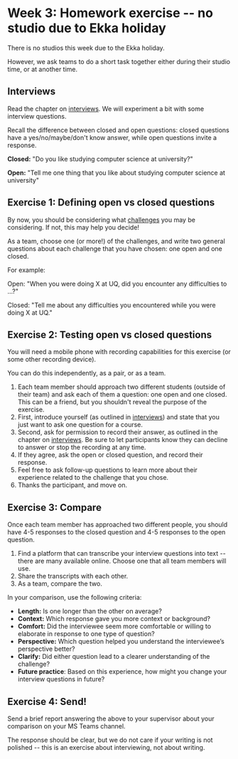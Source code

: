 # Week 3: Homework exercise -- no studio due to Ekka holiday

There is no studios this week due to the Ekka holiday.

However, we ask teams to do a short task together either during their studio time, or at another time.

## Interviews

Read the chapter on [interviews](sec:interviews). We will experiment a bit with some interview questions.

Recall the difference between closed and open questions: closed questions have a yes/no/maybe/don't know answer, while open questions invite a response.

**Closed:** "Do you like studying computer science at university?"

**Open:** "Tell me one thing that you like about studying computer science at university"

## Exercise 1: Defining open vs closed questions

By now, you should be considering what [challenges](sec:intro:challenges) you may be considering. If not, this may help you decide! 

As a team, choose one (or more!) of the challenges, and write two general questions about each challenge that you have chosen: one open and one closed.

For example:

Open: "When you were doing X at UQ, did you encounter any difficulties to ...?"

Closed: "Tell me about any difficulties you encountered while you were doing X at UQ." 

## Exercise 2: Testing open vs closed questions

You will need a mobile phone with recording capabilities for this exercise (or some other recording device).

You can do this independently, as a pair, or as a team.

1. Each team member should approach two different students (outside of their team) and ask each of them a question: one open and one closed. This can be a friend, but you shouldn't reveal the purpose of the exercise.
2. First, introduce yourself (as outlined in [interviews](sec:interviews)) and state that you just want to ask one question for a course.
3. Second, ask for permission to record their answer, as outlined in the chapter on [interviews](sec:interviews). Be sure to let participants know they can decline to answer or stop the recording at any time.
4. If they agree, ask the open or closed question, and record their response.
5. Feel free to ask follow-up questions to learn more about their experience related to the challenge that you chose.
6. Thanks the participant, and move on.

## Exercise 3: Compare

Once each team member has approached two different people, you should have 4-5 responses to the closed question and 4-5 responses to the open question.

1. Find a platform that can transcribe your interview questions into text -- there are many available online. Choose one that all team members will use.
2. Share the transcripts with each other.
3. As a team, compare the two.

In your comparison, use the following criteria:
* **Length:** Is one longer than the other on average?
* **Context:** Which response gave you more context or background?
* **Comfort:** Did the interviewee seem more comfortable or willing to elaborate in response to one type of question?
* **Perspective:** Which question helped you understand the interviewee’s perspective better?
* **Clarify:** Did either question lead to a clearer understanding of the challenge?
* **Future practice**: Based on this experience, how might you change your interview questions in future?

## Exercise 4: Send!

Send a brief report answering the above to your supervisor about your comparison on your MS Teams channel.

The response should be clear, but we do not care if your writing is not polished -- this is an exercise about interviewing, not about writing.